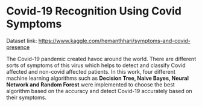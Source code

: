 # Covid-19 Recognition Using Covid Symptoms
Dataset link: https://www.kaggle.com/hemanthhari/symptoms-and-covid-presence

The Covid-19 pandemic created havoc around the world. There are different sorts of symptoms of this virus which helps to detect and classify Covid affected and non-covid affected patients. In this work, four different machine learning algorithms such as **Decision Tree, Naive Bayes, Neural Network and Random Forest** were implemented to choose the best algorithm based on the accuracy and detect Covid-19 accurately based on their symptoms.
